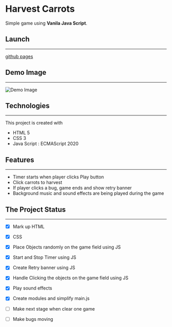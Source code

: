 # Harvest Carrots
Simple game using **Vanila Java Script**.

## Launch
___
[github pages](https://hyunchoitan.github.io/carrot-game/)


## Demo Image
___
![Demo Image](FindingCarrots.png)

## Technologies
___
This project is created with 
* HTML 5
* CSS 3
* Java Script : ECMAScript 2020

## Features
___

* Timer starts when player clicks Play button
* Click carrots to harvest
* If player clicks a bug, game ends and show retry banner
* Background music and sound effects are being played during the game

## The Project Status
___

- [x] Mark up HTML
- [x] CSS
- [x] Place Objects randomly on the game field using JS
- [x] Start and Stop Timer using JS
- [x] Create Retry banner using JS
- [x] Handle Clicking the objects on the game field using JS
- [x] Play sound effects
- [x] Create modules and simplify main.js
- [ ] Make next stage when clear one game
- [ ] Make bugs moving
 